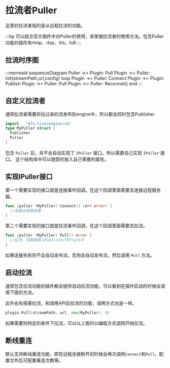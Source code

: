 # 拉流者Puller

这里的拉流者指的是从远程拉流的功能。

:::tip
可以结合官方插件中对Puller的使用，来掌握拉流者的使用方法。包含Puller功能的插件有rtmp、rtsp、hls、hdl
:::

## 拉流时序图
  
:::mermaid
sequenceDiagram
  Puller ->> Plugin: Pull
  Plugin ->> Puller: init(streamPath,url,config)
loop
  Plugin ->> Puller: Connect
  Plugin ->> Plugin: Publish
  Plugin ->> Puller: Pull
  Plugin ->> Puller: Reconnet()
end
:::
## 自定义拉流者

通常拉流者需要将拉过来的流发布到engine中，所以都会同时包含Publisher

```go
import . "m7s.live/engine/v4"
type MyPuller struct {
  Publisher
  Puller
}
```

包含 `Puller` 后，并不会自动实现了 `IPuller` 接口。所以需要自己实现 `IPuller` 接口。
这个结构体中可以随意的放入自己需要的属性。

## 实现IPuller接口
第一个需要实现的接口就是连接事件回调，在这个回调里面需要去连接远程服务器。

```go
func (puller *MyPuller) Connect() (err error) {
  //连接远程服务器
}
```
第二个需要实现的接口就是拉流事件回调，在这个回调里面需要去拉流。

```go
func (puller *MyPuller) Pull() error {
  //拉流，将数据填入Publisher的Track中
}
```
如果连接失败则不会自动发布流，否则会自动发布流，然后调用 `Pull` 方法。

## 启动拉流

通常包含拉流功能的插件都会提供自动拉流功能，可以看到在插件启动的时候会调用下面的方法。

此外也有按需拉流，和调用API后拉流的功能，调用方式也是一样。

```go
plugin.Pull(streamPath, url, new(MyPuller), 0)
```
如果需要则特定的条件下拉流，可以以上面的以编程方式调用开始拉流。

## 断线重连

默认支持断线重连功能，即在远程连接断开的时候会再次调用`Connect`和`Pull`。配置文件后可配置重连次数等。
